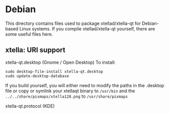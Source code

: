 
Debian
====================
This directory contains files used to package xtellad/xtella-qt
for Debian-based Linux systems. If you compile xtellad/xtella-qt yourself, there are some useful files here.

## xtella: URI support ##


xtella-qt.desktop  (Gnome / Open Desktop)
To install:

	sudo desktop-file-install xtella-qt.desktop
	sudo update-desktop-database

If you build yourself, you will either need to modify the paths in
the .desktop file or copy or symlink your xtellaqt binary to `/usr/bin`
and the `../../share/pixmaps/xtella128.png` to `/usr/share/pixmaps`

xtella-qt.protocol (KDE)

